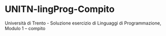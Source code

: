 # UNITN-lingProg-Compito
Università di Trento - Soluzione esercizio di Linguaggi di Programmazione, Modulo 1 – compito
